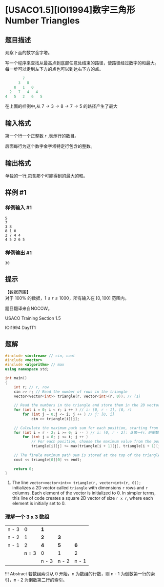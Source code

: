 # [USACO1.5][IOI1994]数字三角形 Number Triangles

## 题目描述

观察下面的数字金字塔。


写一个程序来查找从最高点到底部任意处结束的路径，使路径经过数字的和最大。每一步可以走到左下方的点也可以到达右下方的点。

```cpp
        7 
      3   8 
    8   1   0 
  2   7   4   4 
4   5   2   6   5 
```
在上面的样例中,从 $7 \to 3 \to 8 \to 7 \to 5$ 的路径产生了最大

## 输入格式

第一个行一个正整数 $r$ ,表示行的数目。

后面每行为这个数字金字塔特定行包含的整数。

## 输出格式

单独的一行,包含那个可能得到的最大的和。

## 样例 #1

### 样例输入 #1

```
5
7
3 8
8 1 0
2 7 4 4
4 5 2 6 5
```

### 样例输出 #1

```
30
```

## 提示

【数据范围】  
对于 $100\%$ 的数据，$1\le r \le 1000$，所有输入在 $[0,100]$ 范围内。

题目翻译来自NOCOW。

USACO Training Section 1.5

IOI1994 Day1T1

## 题解

``` cpp title="Number Triangles - Maximum Path Sum" linenums="1" hl_lines="10 21"
#include <iostream> // cin, cout
#include <vector>
#include <algorithm> // max
using namespace std;

int main()
{
    int r; // r, row
    cin >> r; // Read the number of rows in the triangle
    vector<vector<int>> triangle(r, vector<int>(r, 0)); // (1)
    
    // Read the numbers in the triangle and store them in the 2D vector
    for (int i = 0; i < r; i ++ ) // i: [0, r - 1], [0, r)
        for (int j = 0;j <= i; j ++ ) // j: [0, i]
            cin >> triangle[i][j];
            
    // Calculate the maximum path sum for each position, starting from the secon-last row
    for (int i = r - 2; i >= 0; i -- ) // i: [0, r - 2]: 从第一行，到倒数第二行
        for (int j = 0; j <= i; j ++ )
            // For each position, choose the maximum value from the positions below it and add it to the current number
            triangle[i][j] += max(triangle[i + 1][j], triangle[i + 1][j + 1]);
            
    // The finale maximum path sum is stored at the top of the triangle
    cout << triangle[0][0] << endl;
    
    return 0;
}
```

1. The line `vector<vector<int>> triangle(r, vector<int>(r, 0));` initializes a 2D vector called `triangle` with dimensions `r` rows and `r` columns. Each element of the vector is initialized to 0. In simpler terms, this line of code creates a square 2D vector of size `r x r`, where each element is initially set to 0.

### 理解一个 3 x 3 数组

|       |       |       |       |       |
| ----- | ----- | ----- | ----- | ----- |
| n - 3 | 0     | **1** |       |       |
| n - 2 | 1     | **2** | **3** |       |
| n - 1 | 2     | **4** | **5** | **6** |
|       | n = 3 | 0     | 1     | 2     |
|       |       | n - 3 | n - 2 | n - 1 |

!!! Abstract
	若数组索引从 0 开始，n 为数组的行数，则 n - 1 为倒数第一行的索引，n - 2 为倒数第二行的索引。
